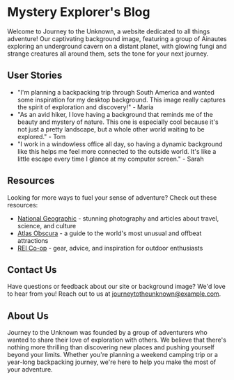 <!--font:Montserrat-->

# Mystery Explorer's Blog

Welcome to Journey to the Unknown, a website dedicated to all things adventure! Our captivating background image, featuring a group of Ainautes exploring an underground cavern on a distant planet, with glowing fungi and strange creatures all around them, sets the tone for your next journey.

## User Stories

- "I'm planning a backpacking trip through South America and wanted some inspiration for my desktop background. This image really captures the spirit of exploration and discovery!" - Maria
- "As an avid hiker, I love having a background that reminds me of the beauty and mystery of nature. This one is especially cool because it's not just a pretty landscape, but a whole other world waiting to be explored." - Tom
- "I work in a windowless office all day, so having a dynamic background like this helps me feel more connected to the outside world. It's like a little escape every time I glance at my computer screen." - Sarah

## Resources

Looking for more ways to fuel your sense of adventure? Check out these resources:

- [National Geographic](#) - stunning photography and articles about travel, science, and culture
- [Atlas Obscura](#) - a guide to the world's most unusual and offbeat attractions
- [REI Co-op](#) - gear, advice, and inspiration for outdoor enthusiasts

## Contact Us

Have questions or feedback about our site or background image? We'd love to hear from you! Reach out to us at [journeytotheunknown@example.com](mailto:journeytotheunknown@example.com).

## About Us

Journey to the Unknown was founded by a group of adventurers who wanted to share their love of exploration with others. We believe that there's nothing more thrilling than discovering new places and pushing yourself beyond your limits. Whether you're planning a weekend camping trip or a year-long backpacking journey, we're here to help you make the most of your adventure.

<!--

Write me content for website with wallpaper which alt text is:

"A group of Ainautes exploring an underground cavern on a distant planet, with glowing fungi and strange creatures all around them."

The name/title of the page should not be 1:1 copy of the alt text but rather a real content of the website which is using this wallpaper.

- Use markdown format 
- Start with heading
- Heading should be short and concise
- The content should look like a real website 
- The website should not be about the wallpaper, wallpaper is just a related background
- Heading should be contain work "wallpaper" or "background"
- Include real sections like references, contact, user stories, etc. use things relevant to the page purpose.
- Feel free to use structure like headings, bullets, numbering, blockquotes, paragraphs, horizontal lines, etc.
- You can use formatting like bold or _italic_
- You can include UTF-8 emojis
- Links should be only #hash anchors (and you can refer to the document itself)
- Do not include images


---


# Exploring the Depths: A Wallpaper for Adventurers

Welcome to Exploring the Depths, a website dedicated to all things adventure! Our wallpaper, featuring a group of Ainautes exploring an underground cavern on a distant planet, with glowing fungi and strange creatures all around them, is the perfect backdrop for your next journey.

## User Stories

- "I'm planning a backpacking trip through South America and wanted some inspiration for my desktop background. This wallpaper really captures the spirit of exploration and discovery!" - Maria
- "As an avid hiker, I love having a wallpaper that reminds me of the beauty and mystery of nature. This one is especially cool because it's not just a pretty landscape, but a whole other world waiting to be explored." - Tom
- "I work in a windowless office all day, so having a dynamic wallpaper like this helps me feel more connected to the outside world. It's like a little escape every time I glance at my computer screen." - Sarah

## Resources

Looking for more ways to fuel your sense of adventure? Check out these resources:

- [National Geographic](#) - stunning photography and articles about travel, science, and culture
- [Atlas Obscura](#) - a guide to the world's most unusual and offbeat attractions
- [REI Co-op](#) - gear, advice, and inspiration for outdoor enthusiasts

## Contact Us

Have questions or feedback about our site or wallpaper? We'd love to hear from you! Reach out to us at [exploringthedepths@example.com](mailto:exploringthedepths@example.com).

## About Us

Exploring the Depths was founded by a group of adventurers who wanted to share their love of exploration with others. We believe that there's nothing more thrilling than discovering new places and pushing yourself beyond your limits. Whether you're planning a weekend camping trip or a year-long backpacking journey, we're here to help you make the most of your adventure.


---


Heading should not include word "wallpaper". The website should not be about the wallpaper itself, wallpaper is just a related background, rewrite whole content.


---


# Journey to the Unknown: A Website for Adventurers

Welcome to Journey to the Unknown, a website dedicated to all things adventure! Our captivating background image, featuring a group of Ainautes exploring an underground cavern on a distant planet, with glowing fungi and strange creatures all around them, sets the tone for your next journey.

## User Stories

- "I'm planning a backpacking trip through South America and wanted some inspiration for my desktop background. This image really captures the spirit of exploration and discovery!" - Maria
- "As an avid hiker, I love having a background that reminds me of the beauty and mystery of nature. This one is especially cool because it's not just a pretty landscape, but a whole other world waiting to be explored." - Tom
- "I work in a windowless office all day, so having a dynamic background like this helps me feel more connected to the outside world. It's like a little escape every time I glance at my computer screen." - Sarah

## Resources

Looking for more ways to fuel your sense of adventure? Check out these resources:

- [National Geographic](#) - stunning photography and articles about travel, science, and culture
- [Atlas Obscura](#) - a guide to the world's most unusual and offbeat attractions
- [REI Co-op](#) - gear, advice, and inspiration for outdoor enthusiasts

## Contact Us

Have questions or feedback about our site or background image? We'd love to hear from you! Reach out to us at [journeytotheunknown@example.com](mailto:journeytotheunknown@example.com).

## About Us

Journey to the Unknown was founded by a group of adventurers who wanted to share their love of exploration with others. We believe that there's nothing more thrilling than discovering new places and pushing yourself beyond your limits. Whether you're planning a weekend camping trip or a year-long backpacking journey, we're here to help you make the most of your adventure.


---


Write me a Google font which is best fitting for the website.

Pick from the list:
- Exo 2
- Great Vibes
- Alegreya
- Lobster
- Barlow Condensed
- Creepster
- Lato
- IBM Plex Sans
- Cinzel Decorative
- Open Sans
- Cinzel
- Roboto
- Playfair Display
- Poppins
- Montserrat
- Orbitron
- Futura
- Raleway
- Inter
- Cabin
- Cormorant Garamond
- Dancing Script


Write just the font name nothing else.


---


Montserrat

-->
